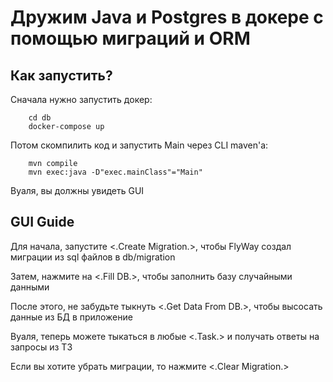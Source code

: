 # Дружим Java и Postgres в докере с помощью миграций и ORM

## Как запустить?
 Сначала нужно запустить докер:
```
    cd db
    docker-compose up
```
 Потом скомпилить код и запустить Main через CLI maven'а:
```
    mvn compile
    mvn exec:java -D"exec.mainClass"="Main"
```
 Вуаля, вы должны увидеть GUI

## GUI Guide
Для начала, запустите <.Create Migration.>, чтобы FlyWay создал миграции из sql файлов в db/migration
 
Затем, нажмите на <.Fill DB.>, чтобы заполнить базу случайными данными
 
После этого, не забудьте тыкнуть <.Get Data From DB.>, чтобы высосать данные из БД в приложение
 
Вуаля, теперь можете тыкаться в любые <.Task.> и получать ответы на запросы из ТЗ

Если вы хотите убрать миграции, то нажмите <.Clear Migration.>

